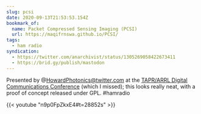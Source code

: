 ```yaml
---
slug: pcsi
date: 2020-09-13T21:53:53.154Z
bookmark_of:
  name: Packet Compressed Sensing Imaging (PCSI)
  url: https://maqifrnswa.github.io/PCSI/
tags:
  - ham radio
syndication:
  - https://twitter.com/anarchivist/status/1305269058422673411
  - https://brid.gy/publish/mastodon
---
```

Presented by @HowardPhotonics@twitter.com at the [TAPR/ARRL Digital Communications Conference](https://tapr.org/conferences/) (which I missed); this looks really neat, with a proof of concept released under GPL. #hamradio

{{< youtube "n9p0FpZkxE4#t=28852s" >}}